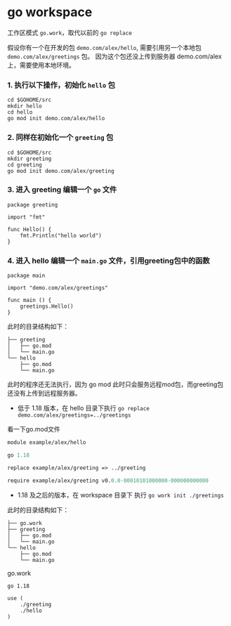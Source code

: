 # go workspace

工作区模式 `go.work`，取代以前的 `go replace`

假设你有一个在开发的包 `demo.com/alex/hello`, 需要引用另一个本地包 `demo.com/alex/greetings` 包。
因为这个包还没上传到服务器 demo.com/alex 上，需要使用本地环境。

###  1. 执行以下操作，初始化 `hello` 包
 ```
 cd $GOHOME/src
 mkdir hello
 cd hello
 go mod init demo.com/alex/hello
 ```
###  2. 同样在初始化一个 `greeting` 包
 ```
 cd $GOHOME/src
 mkdir greeting
 cd greeting
 go mod init demo.com/alex/greeting
 ```
### 3. 进入 greeting 编辑一个 `go` 文件 
```golang
package greeting

import "fmt"

func Hello() {
    fmt.Println("hello world")
}
```

### 4. 进入 hello 编辑一个 `main.go` 文件，引用greeting包中的函数
```golang
package main

import "demo.com/alex/greetings"

func main () {
    greetings.Hello()    
}
```

此时的目录结构如下：
```
├── greeting
│   ├── go.mod
│   └── main.go
└── hello
    ├── go.mod
    └── main.go
``` 

此时的程序还无法执行，因为 go mod 此时只会服务远程mod包，而greeting包还没有上传到远程服务器。

 
- 低于 1.18 版本，在 hello 目录下执行 `go replace demo.com/alex/greetings=../greetings`

看一下go.mod文件
```go.mod
module example/alex/hello

go 1.18

replace example/alex/greeting => ../greeting

require example/alex/greeting v0.0.0-00010101000000-000000000000
```
- 1.18 及之后的版本，在 workspace 目录下 执行 `go work init ./greetings`

此时的目录结构如下：
```
├── go.work
├── greeting
│   ├── go.mod
│   └── main.go
└── hello
    ├── go.mod
    └── main.go
```

go.work
```
go 1.18

use (
	./greeting
	./hello
)
```




